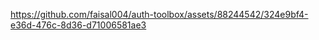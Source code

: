 



https://github.com/faisal004/auth-toolbox/assets/88244542/324e9bf4-e36d-476c-8d36-d71006581ae3


